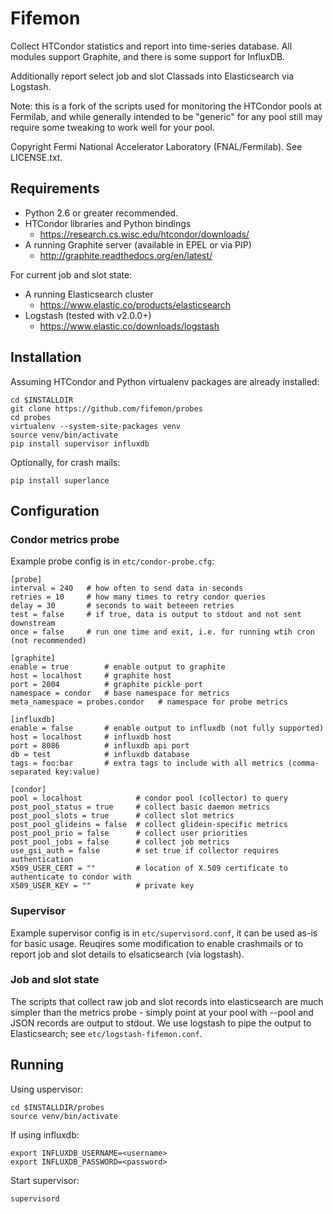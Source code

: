 Fifemon
=======

Collect HTCondor statistics and report into time-series database. All modules 
support Graphite, and there is some support for InfluxDB.

Additionally report select job and slot Classads into Elasticsearch via Logstash.

Note: this is a fork of the scripts used for monitoring the HTCondor pools
at Fermilab, and while generally intended to be "generic" for any pool still 
may require some tweaking to work well for your pool.

Copyright Fermi National Accelerator Laboratory (FNAL/Fermilab). See LICENSE.txt.

Requirements
------------

* Python 2.6 or greater recommended.
* HTCondor libraries and Python bindings
    * https://research.cs.wisc.edu/htcondor/downloads/
* A running Graphite server (available in EPEL or via PIP) 
    * http://graphite.readthedocs.org/en/latest/

For current job and slot state:

* A running Elasticsearch cluster
    * https://www.elastic.co/products/elasticsearch
* Logstash (tested with v2.0.0+)
    * https://www.elastic.co/downloads/logstash

Installation
------------

Assuming HTCondor and Python virtualenv packages are already installed:

    cd $INSTALLDIR
    git clone https://github.com/fifemon/probes
    cd probes
    virtualenv --system-site-packages venv
    source venv/bin/activate
    pip install supervisor influxdb

Optionally, for crash mails:

    pip install superlance

Configuration
-------------

### Condor metrics probe

Example probe config is in `etc/condor-probe.cfg`:

    [probe]
    interval = 240   # how often to send data in seconds
    retries = 10     # how many times to retry condor queries
    delay = 30       # seconds to wait beteeen retries
    test = false     # if true, data is output to stdout and not sent downstream
    once = false     # run one time and exit, i.e. for running wtih cron (not recommended)
    
    [graphite]
    enable = true        # enable output to graphite
    host = localhost     # graphite host
    port = 2004          # graphite pickle port
    namespace = condor   # base namespace for metrics
    meta_namespace = probes.condor   # namespace for probe metrics
    
    [influxdb]
    enable = false       # enable output to influxdb (not fully supported)
    host = localhost     # influxdb host
    port = 8086          # influxdb api port
    db = test            # influxdb database
    tags = foo:bar       # extra tags to include with all metrics (comma-separated key:value)
    
    [condor]
    pool = localhost            # condor pool (collector) to query
    post_pool_status = true     # collect basic daemon metrics
    post_pool_slots = true      # collect slot metrics
    post_pool_glideins = false  # collect glidein-specific metrics
    post_pool_prio = false      # collect user priorities
    post_pool_jobs = false      # collect job metrics
    use_gsi_auth = false        # set true if collector requires authentication
    X509_USER_CERT = ""         # location of X.509 certificate to authenticate to condor with
    X509_USER_KEY = ""          # private key


### Supervisor

Example supervisor config is in `etc/supervisord.conf`, it can be used as-is for
basic usage. Reuqires some modification to enable crashmails or to report 
job and slot details to elsaticsearch (via logstash). 

### Job and slot state

The scripts that collect raw job and slot records into elasticsearch are much simpler than the metrics 
probe - simply point at your pool with --pool and JSON records are output to stdout. We use logstash 
to pipe the output to Elasticsearch; see `etc/logstash-fifemon.conf`.

Running
-------

Using uspervisor:

    cd $INSTALLDIR/probes
    source venv/bin/activate

If using influxdb:

    export INFLUXDB_USERNAME=<username>
    export INFLUXDB_PASSWORD=<password>

Start supervisor:

    supervisord
